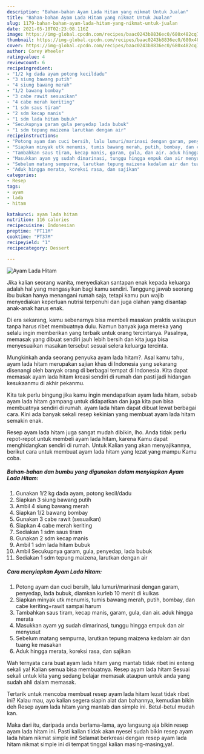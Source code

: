 ```yaml
---
description: "Bahan-bahan Ayam Lada Hitam yang nikmat Untuk Jualan"
title: "Bahan-bahan Ayam Lada Hitam yang nikmat Untuk Jualan"
slug: 1179-bahan-bahan-ayam-lada-hitam-yang-nikmat-untuk-jualan
date: 2021-05-10T02:23:08.116Z
image: https://img-global.cpcdn.com/recipes/baac0243b8836ec0/680x482cq70/ayam-lada-hitam-foto-resep-utama.jpg
thumbnail: https://img-global.cpcdn.com/recipes/baac0243b8836ec0/680x482cq70/ayam-lada-hitam-foto-resep-utama.jpg
cover: https://img-global.cpcdn.com/recipes/baac0243b8836ec0/680x482cq70/ayam-lada-hitam-foto-resep-utama.jpg
author: Corey Wheeler
ratingvalue: 4
reviewcount: 6
recipeingredient:
- "1/2 kg dada ayam potong kecildadu"
- "3 siung bawang putih"
- "4 siung bawang merah"
- "1/2 bawang bombay"
- "3 cabe rawit sesuaikan"
- "4 cabe merah keriting"
- "1 sdm saus tiram"
- "2 sdm kecap manis"
- "1 sdm lada hitam bubuk"
- "Secukupnya garam gula penyedap lada bubuk"
- "1 sdm tepung maizena larutkan dengan air"
recipeinstructions:
- "Potong ayam dan cuci bersih, lalu lumuri/marinasi dengan garam, penyedap, lada bubuk, diamkan kurleb 10 menit di kulkas"
- "Siapkan minyak utk menumis, tumis bawang merah, putih, bombay, dan cabe keriting+rawit sampai harum"
- "Tambahkan saus tiram, kecap manis, garam, gula, dan air. aduk hingga merata"
- "Masukkan ayam yg sudah dimarinasi, tunggu hingga empuk dan air menyusut"
- "Sebelum matang sempurna, larutkan tepung maizena kedalam air dan tuang ke masakan"
- "Aduk hingga merata, koreksi rasa, dan sajikan"
categories:
- Resep
tags:
- ayam
- lada
- hitam

katakunci: ayam lada hitam 
nutrition: 116 calories
recipecuisine: Indonesian
preptime: "PT11M"
cooktime: "PT37M"
recipeyield: "1"
recipecategory: Dessert

---
```



![Ayam Lada Hitam](https://img-global.cpcdn.com/recipes/baac0243b8836ec0/680x482cq70/ayam-lada-hitam-foto-resep-utama.jpg)

Jika kalian seorang wanita, menyediakan santapan enak kepada keluarga adalah hal yang mengasyikan bagi kamu sendiri. Tanggung jawab seorang ibu bukan hanya menangani rumah saja, tetapi kamu pun wajib menyediakan keperluan nutrisi terpenuhi dan juga olahan yang disantap anak-anak harus enak.

Di era  sekarang, kamu sebenarnya bisa membeli masakan praktis walaupun tanpa harus ribet membuatnya dulu. Namun banyak juga mereka yang selalu ingin memberikan yang terbaik untuk orang tercintanya. Pasalnya, memasak yang dibuat sendiri jauh lebih bersih dan kita juga bisa menyesuaikan masakan tersebut sesuai selera keluarga tercinta. 



Mungkinkah anda seorang penyuka ayam lada hitam?. Asal kamu tahu, ayam lada hitam merupakan sajian khas di Indonesia yang sekarang disenangi oleh banyak orang di berbagai tempat di Indonesia. Kita dapat memasak ayam lada hitam kreasi sendiri di rumah dan pasti jadi hidangan kesukaanmu di akhir pekanmu.

Kita tak perlu bingung jika kamu ingin mendapatkan ayam lada hitam, sebab ayam lada hitam gampang untuk didapatkan dan juga kita pun bisa membuatnya sendiri di rumah. ayam lada hitam dapat dibuat lewat berbagai cara. Kini ada banyak sekali resep kekinian yang membuat ayam lada hitam semakin enak.

Resep ayam lada hitam juga sangat mudah dibikin, lho. Anda tidak perlu repot-repot untuk membeli ayam lada hitam, karena Kamu dapat menghidangkan sendiri di rumah. Untuk Kalian yang akan menyajikannya, berikut cara untuk membuat ayam lada hitam yang lezat yang mampu Kamu coba.

<!--inarticleads1-->

##### Bahan-bahan dan bumbu yang digunakan dalam menyiapkan Ayam Lada Hitam:

1. Gunakan 1/2 kg dada ayam, potong kecil/dadu
1. Siapkan 3 siung bawang putih
1. Ambil 4 siung bawang merah
1. Siapkan 1/2 bawang bombay
1. Gunakan 3 cabe rawit (sesuaikan)
1. Siapkan 4 cabe merah keriting
1. Sediakan 1 sdm saus tiram
1. Gunakan 2 sdm kecap manis
1. Ambil 1 sdm lada hitam bubuk
1. Ambil Secukupnya garam, gula, penyedap, lada bubuk
1. Sediakan 1 sdm tepung maizena, larutkan dengan air




<!--inarticleads2-->

##### Cara menyiapkan Ayam Lada Hitam:

1. Potong ayam dan cuci bersih, lalu lumuri/marinasi dengan garam, penyedap, lada bubuk, diamkan kurleb 10 menit di kulkas
1. Siapkan minyak utk menumis, tumis bawang merah, putih, bombay, dan cabe keriting+rawit sampai harum
1. Tambahkan saus tiram, kecap manis, garam, gula, dan air. aduk hingga merata
1. Masukkan ayam yg sudah dimarinasi, tunggu hingga empuk dan air menyusut
1. Sebelum matang sempurna, larutkan tepung maizena kedalam air dan tuang ke masakan
1. Aduk hingga merata, koreksi rasa, dan sajikan




Wah ternyata cara buat ayam lada hitam yang mantab tidak ribet ini enteng sekali ya! Kalian semua bisa membuatnya. Resep ayam lada hitam Sesuai sekali untuk kita yang sedang belajar memasak ataupun untuk anda yang sudah ahli dalam memasak.

Tertarik untuk mencoba membuat resep ayam lada hitam lezat tidak ribet ini? Kalau mau, ayo kalian segera siapin alat dan bahannya, kemudian bikin deh Resep ayam lada hitam yang mantab dan simple ini. Betul-betul mudah kan. 

Maka dari itu, daripada anda berlama-lama, ayo langsung aja bikin resep ayam lada hitam ini. Pasti kalian tiidak akan nyesel sudah bikin resep ayam lada hitam nikmat simple ini! Selamat berkreasi dengan resep ayam lada hitam nikmat simple ini di tempat tinggal kalian masing-masing,ya!.

